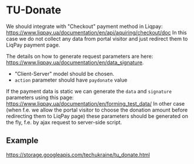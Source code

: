 # TU-Donate

We should integrate with "Checkout" payment method in Liqpay: https://www.liqpay.ua/documentation/en/api/aquiring/checkout/doc
In this case we do not collect any data from portal visitor and just redirect them to LiqPay payment page. 

The details on how to generate request parameters are here: https://www.liqpay.ua/documentation/en/data_signature.

* "Client-Server" model should be chosen. 
* `action` parameter should have `paydonate` value 

If the payment data is static we can generate the `data` and `signature` parameters using this page: https://www.liqpay.ua/documentation/en/forming_test_data/
In other case (when f.e. we allow the portal visitor to choose the donation amount before redirecting them to LiqPay page) these parameters should be generated on the fly, f.e. by ajax request to server-side script. 

## Example
https://storage.googleapis.com/techukraine/tu_donate.html